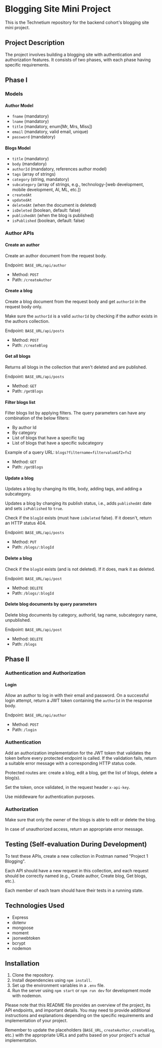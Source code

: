 # Blogging Site Mini Project

This is the Technetium repository for the backend cohort's blogging site mini project.

## Project Description

The project involves building a blogging site with authentication and authorization features. It consists of two phases, with each phase having specific requirements.

## Phase I

### Models

#### Author Model

- `fname` (mandatory)
- `lname` (mandatory)
- `title` (mandatory, enum[Mr, Mrs, Miss])
- `email` (mandatory, valid email, unique)
- `password` (mandatory)

#### Blogs Model

- `title` (mandatory)
- `body` (mandatory)
- `authorId` (mandatory, references author model)
- `tags` (array of strings)
- `category` (string, mandatory)
- `subcategory` (array of strings, e.g., technology-[web development, mobile development, AI, ML, etc.])
- `createdAt`
- `updatedAt`
- `deletedAt` (when the document is deleted)
- `isDeleted` (boolean, default: false)
- `publishedAt` (when the blog is published)
- `isPublished` (boolean, default: false)

### Author APIs

#### Create an author

Create an author document from the request body.

Endpoint: `BASE_URL/api/author`

- Method: `POST`
- Path: `/createAuthor`

#### Create a blog

Create a blog document from the request body and get `authorId` in the request body only.

Make sure the `authorId` is a valid `authorId` by checking if the author exists in the authors collection.

Endpoint: `BASE_URL/api/posts`

- Method: `POST`
- Path: `/createBlog`

#### Get all blogs

Returns all blogs in the collection that aren't deleted and are published.

Endpoint: `BASE_URL/api/posts`

- Method: `GET`
- Path: `/getBlogs`

#### Filter blogs list

Filter blogs list by applying filters. The query parameters can have any combination of the below filters:

- By author Id
- By category
- List of blogs that have a specific tag
- List of blogs that have a specific subcategory

Example of a query URL: `blogs?filtername=filtervalue&f2=fv2`

- Method: `GET`
- Path: `/getBlogs`

#### Update a blog

Updates a blog by changing its title, body, adding tags, and adding a subcategory.

Updates a blog by changing its publish status, i.e., adds `publishedAt` date and sets `isPublished` to `true`.

Check if the `blogId` exists (must have `isDeleted` false). If it doesn't, return an HTTP status 404.

Endpoint: `BASE_URL/api/posts`

- Method: `PUT`
- Path: `/blogs/:blogId`

#### Delete a blog

Check if the `blogId` exists (and is not deleted). If it does, mark it as deleted.

Endpoint: `BASE_URL/api/post`

- Method: `DELETE`
- Path: `/blogs/:blogId`

#### Delete blog documents by query parameters

Delete blog documents by category, authorId, tag name, subcategory name, unpublished.

Endpoint: `BASE_URL/api/post`

- Method: `DELETE`
- Path: `/blogs`

## Phase II

### Authentication and Authorization

#### Login

Allow an author to log in with their email and password. On a successful login attempt, return a JWT token containing the `authorId` in the response body.

Endpoint: `BASE_URL/api/author`

- Method: `POST`
- Path: `/login`

### Authentication

Add an authorization implementation for the JWT token that validates the token before every protected endpoint is called. If the validation fails, return a suitable error message with a corresponding HTTP status code.

Protected routes are: create a blog, edit a blog, get the list of blogs, delete a blog(s).

Set the token, once validated, in the request header `x-api-key`.

Use middleware for authentication purposes.

### Authorization

Make sure that only the owner of the blogs is able to edit or delete the blog.

In case of unauthorized access, return an appropriate error message.

## Testing (Self-evaluation During Development)

To test these APIs, create a new collection in Postman named "Project 1 Blogging".

Each API should have a new request in this collection, and each request should be correctly named (e.g., Create author, Create blog, Get blogs, etc.).

Each member of each team should have their tests in a running state.

## Technologies Used

- Express
- dotenv
- mongoose
- moment
- jsonwebtoken
- bcrypt
- nodemon

## Installation

1. Clone the repository.
2. Install dependencies using `npm install`.
3. Set up the environment variables in a `.env` file.
4. Run the server using `npm start` or `npm run dev` for development mode with nodemon.

Please note that this README file provides an overview of the project, its API endpoints, and important details. You may need to provide additional instructions and explanations depending on the specific requirements and implementation of your project.

Remember to update the placeholders (`BASE_URL`, `createAuthor`, `createBlog`, etc.) with the appropriate URLs and paths based on your project's actual implementation.
